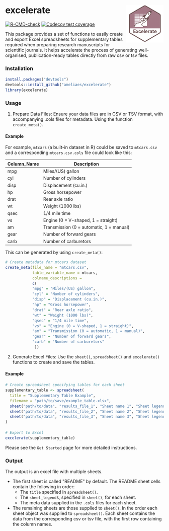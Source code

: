 # excelerate <a href="https://ameliaes.github.io/excelerate/"><img src="man/figures/logo.png" align="right" height="120" alt="excelerate website" /></a>

  <!-- badges: start -->
  [![R-CMD-check](https://github.com/AmeliaES/excelerate/actions/workflows/R-CMD-check.yaml/badge.svg)](https://github.com/AmeliaES/excelerate/actions/workflows/R-CMD-check.yaml) [![Codecov test coverage](https://codecov.io/gh/AmeliaES/excelerate/graph/badge.svg)](https://app.codecov.io/gh/AmeliaES/excelerate)
  <!-- badges: end -->

This package provides a set of functions to easily create and export Excel spreadsheets for supplementary tables required when preparing research manuscripts for scientific journals. It helps accelerate the process of generating well-organised, publication-ready tables directly from raw csv or tsv files. 

### Installation

``` r
install.packages("devtools")
devtools::install_github("ameliaes/excelerate")
library(excelerate)
```

### Usage

1. Prepare Data Files: Ensure your data files are in CSV or TSV format, with accompanying .cols files for metadata. Using the function `create_meta()`.

#### Example
For example, `mtcars` (a built-in dataset in R) could be saved to `mtcars.csv`
and a corresponding `mtcars.csv.cols` file could look like this:

| Column_Name | Description                 |
|-------------|-----------------------------|
| mpg         | Miles/(US) gallon           |
| cyl         | Number of cylinders         |
| disp        | Displacement (cu.in.)       |
| hp          | Gross horsepower            |
| drat        | Rear axle ratio             |
| wt          | Weight (1000 lbs)           |
| qsec        | 1/4 mile time               |
| vs          | Engine (0 = V-shaped, 1 = straight) |
| am          | Transmission (0 = automatic, 1 = manual) |
| gear        | Number of forward gears     |
| carb        | Number of carburetors       |

This can be generated by using `create_meta()`:

``` r
# Create metadata for mtcars dataset
create_meta(file_name = "mtcars.csv",
            table_variable_name = mtcars,
            colname_descriptions =
            c(
            "mpg" = "Miles/(US) gallon",
            "cyl" = "Number of cylinders",
            "disp" = "Displacement (cu.in.)",
            "hp" = "Gross horsepower",
            "drat" = "Rear axle ratio",
            "wt" = "Weight (1000 lbs)",
            "qsec" = "1/4 mile time",
            "vs" = "Engine (0 = V-shaped, 1 = straight)",
            "am" = "Transmission (0 = automatic, 1 = manual)",
            "gear" = "Number of forward gears",
            "carb" = "Number of carburetors"
             ))
```


2. Generate Excel Files: Use the `sheet()`, `spreadsheet()` and `excelerate()` functions to create and save the tables.

#### Example

``` r
# Create spreadsheet specifying tables for each sheet
supplementary_table <- spreadsheet(
  title = "Supplementary Table Example",
  filename = "path/to/save/example_table.xlsx",
  sheet("path/to/data", "results_file_1", "Sheet name 1", "Sheet legend 1"),
  sheet("path/to/data", "results_file_2", "Sheet name 2", "Sheet legend 2"),
  sheet("path/to/data", "results_file_3", "Sheet name 3", "Sheet legend 3"),
)

# Export to Excel
excelerate(supplementary_table)
```

Please see the `Get Started` page for more detailed instructions.

### Output

The output is an excel file with multiple sheets. 

- The first sheet is called "README" by default.
  The README sheet cells contain the following in order:
  - The `title` specified in `spreadsheet()`.
  - The `sheet_legend`s, specified in `sheet()`, for each sheet.
  - The meta data supplied in the `.cols` files for each sheet.
- The remaining sheets are those supplied to `sheet()`. In the order each sheet object was supplied to `spreadsheet()`. Each sheet contains the data from the corresponding csv or tsv file, with the first row containing the column names.

